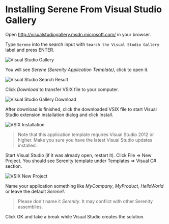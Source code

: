 # Installing Serene From Visual Studio Gallery

Open http://visualstudiogallery.msdn.microsoft.com/ in your browser.

Type `Serene` into the search input with `Search the Visual Studio Gallery` label and press ENTER.

![Visual Studio Gallery](https://raw.githubusercontent.com/volkanceylan/SerenityGuide/master/getting_started/img/visual_studio_gallery.jpg?v1)


You will see *Serene (Serenity Application Template)*, click to open it.

![Visual Studio Search Result](https://raw.githubusercontent.com/volkanceylan/SerenityGuide/master/getting_started/img/visual_studio_gallery_search_result.jpg?v1)


Click *Download* to transfer VSIX file to your computer.

![Visual Studio Gallery Download](https://raw.githubusercontent.com/volkanceylan/SerenityGuide/master/getting_started/img/visual_studio_gallery_download.jpg?v1)


After download is finished, click the downloaded VSIX file to start Visual Studio extension installation dialog and click Install.

![VSIX Installation](https://raw.githubusercontent.com/volkanceylan/SerenityGuide/master/getting_started/img/vsix_installation.jpg?v1)

> Note that this application template requires Visual Studio 2012 or higher. Make you sure you have the latest Visual Studio updates installed.


Start Visual Studio (if it was already open, restart it). Click File => New Project. You should see Serenity template under Templates => Visual C# section.

![VSIX New Project](https://raw.githubusercontent.com/volkanceylan/SerenityGuide/master/getting_started/img/vsix_new_project.jpg?v1)


Name your application something like *MyCompany*, *MyProduct*, *HelloWorld* or leave the default *Serene1*.

> Please don't name it *Serenity*. It may conflict with other Serenity assemblies.

Click OK and take a break while Visual Studio creates the solution.

